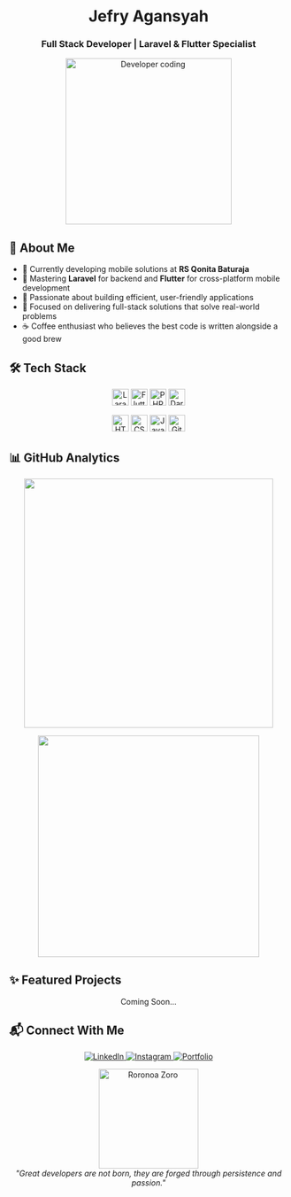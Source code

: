 <h1 align="center">Jefry Agansyah</h1>
<h3 align="center">Full Stack Developer | Laravel & Flutter Specialist</h3>

<p align="center">
  <img src="https://media.giphy.com/media/qgQUggAC3Pfv687qPC/giphy.gif" width="300" alt="Developer coding" />
</p>

## 💫 About Me

- 🚀 Currently developing mobile solutions at **RS Qonita Baturaja**
- 🌱 Mastering **Laravel** for backend and **Flutter** for cross-platform mobile development
- 💼 Passionate about building efficient, user-friendly applications
- 🎯 Focused on delivering full-stack solutions that solve real-world problems
- ☕ Coffee enthusiast who believes the best code is written alongside a good brew

## 🛠️ Tech Stack

<p align="center">
  <img src="https://img.shields.io/badge/Laravel-FF2D20?style=flat-square&logo=laravel&logoColor=white" alt="Laravel" height="30"/>
  <img src="https://img.shields.io/badge/Flutter-02569B?style=flat-square&logo=flutter&logoColor=white" alt="Flutter" height="30"/>
  <img src="https://img.shields.io/badge/PHP-777BB4?style=flat-square&logo=php&logoColor=white" alt="PHP" height="30"/>
  <img src="https://img.shields.io/badge/Dart-0175C2?style=flat-square&logo=dart&logoColor=white" alt="Dart" height="30"/>
</p>
<p align="center">
  <img src="https://img.shields.io/badge/HTML5-E34F26?style=flat-square&logo=html5&logoColor=white" alt="HTML5" height="30"/>
  <img src="https://img.shields.io/badge/CSS3-1572B6?style=flat-square&logo=css3&logoColor=white" alt="CSS3" height="30"/>
  <img src="https://img.shields.io/badge/JavaScript-F7DF1E?style=flat-square&logo=javascript&logoColor=black" alt="JavaScript" height="30"/>
  <img src="https://img.shields.io/badge/Git-F05032?style=flat-square&logo=git&logoColor=white" alt="Git" height="30"/>
</p>

## 📊 GitHub Analytics

<p align="center">
  <img src="https://github-readme-stats.vercel.app/api?username=BangJepp56&show_icons=true&theme=tokyonight&hide_border=true" width="450"/>
</p>
<p align="center">
  <img src="https://github-readme-stats.vercel.app/api/top-langs/?username=BangJepp56&layout=compact&theme=tokyonight&hide_border=true" width="400"/>
</p>

## ✨ Featured Projects

<p align="center">Coming Soon...</p>

## 📬 Connect With Me

<p align="center">
  <a href="https://www.linkedin.com/in/m-jefri-agiansyah-684183312">
    <img src="https://img.shields.io/badge/LinkedIn-0077B5?style=for-the-badge&logo=linkedin&logoColor=white" alt="LinkedIn"/>
  </a>
  <a href="https://instagram.com/bangjepp_ea">
    <img src="https://img.shields.io/badge/Instagram-E4405F?style=for-the-badge&logo=instagram&logoColor=white" alt="Instagram"/>
  </a>
  <a href="#portfolio">
    <img src="https://img.shields.io/badge/Portfolio-000000?style=for-the-badge&logo=About.me&logoColor=white" alt="Portfolio"/>
  </a>
</p>

<p align="center">
  <img src="https://media.giphy.com/media/8pzzC73HBeKmQ/giphy.gif" width="180" alt="Roronoa Zoro" />
  <br>
  <i>"Great developers are not born, they are forged through persistence and passion."</i>
</p>
